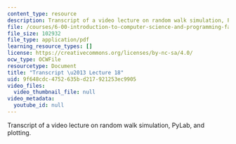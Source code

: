 ```yaml
---
content_type: resource
description: Transcript of a video lecture on random walk simulation, PyLab, and plotting.
file: /courses/6-00-introduction-to-computer-science-and-programming-fall-2008/9f648cdc4752635bd217921253ec9905_6-00F08-L18.pdf
file_size: 102932
file_type: application/pdf
learning_resource_types: []
license: https://creativecommons.org/licenses/by-nc-sa/4.0/
ocw_type: OCWFile
resourcetype: Document
title: "Transcript \u2013 Lecture 18"
uid: 9f648cdc-4752-635b-d217-921253ec9905
video_files:
  video_thumbnail_file: null
video_metadata:
  youtube_id: null
---
```

Transcript of a video lecture on random walk simulation, PyLab, and plotting.